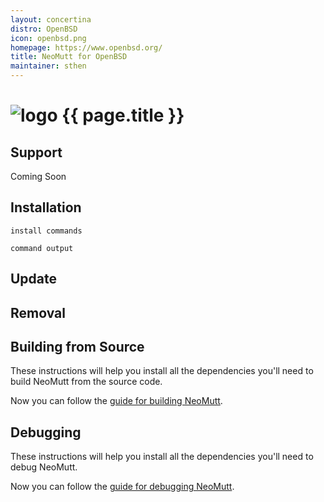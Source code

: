 ```yaml
---
layout: concertina
distro: OpenBSD
icon: openbsd.png
homepage: https://www.openbsd.org/
title: NeoMutt for OpenBSD
maintainer: sthen
---
```


# ![logo](/images/{{page.icon}}) {{ page.title }}

## Support <a class="offset" id="support"></a>

Coming Soon

## Installation <a class="offset" id="install"></a>

```
install commands
```

```reply
command output
```

## Update <a class="offset" id="update"></a>

## Removal <a class="offset" id="remove"></a>

## Building from Source <a class="offset" id="build"></a>

These instructions will help you install all the dependencies you'll need to
build NeoMutt from the source code.


Now you can follow the [guide for building NeoMutt](/dev/build).

## Debugging <a class="offset" id="debug"></a>

These instructions will help you install all the dependencies you'll need to
debug NeoMutt.


Now you can follow the [guide for debugging NeoMutt](/dev/debug).

